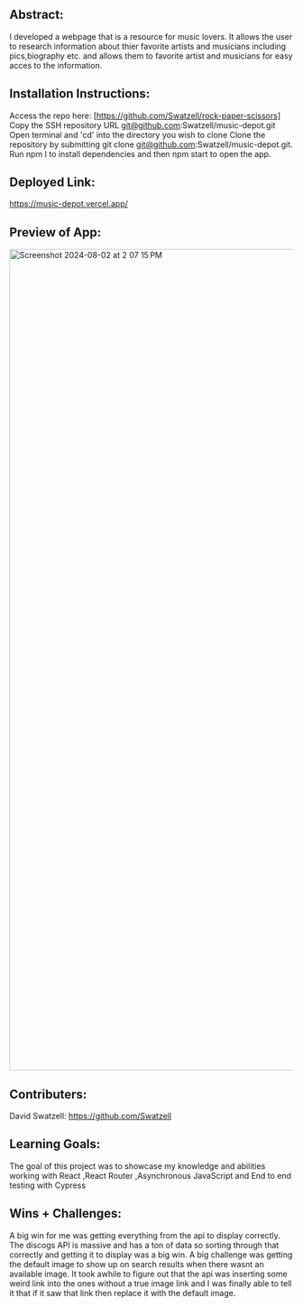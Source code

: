 ## Abstract:

I developed a webpage that is a resource for music lovers. It allows the user to research information about thier favorite artists and musicians including pics,biography etc. and allows them to favorite artist and musicians for easy acces to the information.

## Installation Instructions:

Access the repo here: [https://github.com/Swatzell/rock-paper-scissors] Copy the SSH repository URL git@github.com:Swatzell/music-depot.git Open terminal and 'cd' into the directory you wish to clone Clone the repository by submitting git clone git@github.com:Swatzell/music-depot.git. Run npm I to install dependencies and then npm start to open the app.

## Deployed Link:
https://music-depot.vercel.app/

## Preview of App: 

<img width="1456" alt="Screenshot 2024-08-02 at 2 07 15 PM" src="https://github.com/user-attachments/assets/c113a664-d38d-4b91-9bc6-8b7e4d078ccb">


## Contributers:

David Swatzell: https://github.com/Swatzell

## Learning Goals:

The goal of this project was to showcase my knowledge and abilities working with React ,React Router ,Asynchronous JavaScript and End to end testing with Cypress

## Wins + Challenges:

A big win for me was getting everything from the api to display correctly. The discogs API is massive and has a ton of data so sorting through that correctly and getting it to display was a big win.
A big challenge was getting the default image to show up on search results when there wasnt an available image. It took awhile to figure out that the api was inserting some weird link into the ones without a true image link and I was finally able to tell it that if it saw that link then replace it with the default image.

